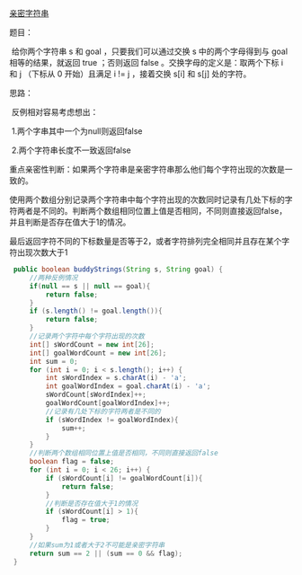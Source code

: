 [亲密字符串](https://leetcode-cn.com/problems/buddy-strings/)

题目：

​	给你两个字符串 s 和 goal ，只要我们可以通过交换 s 中的两个字母得到与 goal 相等的结果，就返回 true ；否则返回 false 。交换字母的定义是：取两个下标 i 和 j （下标从 0 开始）且满足 i != j ，接着交换 s[i] 和 s[j] 处的字符。

思路：

​	反例相对容易考虑想出：

​    1.两个字串其中一个为null则返回false

​	2.两个字符串长度不一致返回false

   重点亲密性判断：如果两个字符串是亲密字符串那么他们每个字符出现的次数是一致的。

使用两个数组分别记录两个字符串中每个字符出现的次数同时记录有几处下标的字符两者是不同的。判断两个数组相同位置上值是否相同，不同则直接返回false，并且判断是否存在值大于1的情况。

最后返回字符不同的下标数量是否等于2，或者字符排列完全相同并且存在某个字符出现次数大于1

```java
 public boolean buddyStrings(String s, String goal) {
     //两种反例情况
     if(null == s || null == goal){
         return false;
     }
     if (s.length() != goal.length()){
         return false;
     }
     //记录两个字符中每个字符出现的次数
     int[] sWordCount = new int[26];
     int[] goalWordCount = new int[26];
     int sum = 0;
     for (int i = 0; i < s.length(); i++) {
         int sWordIndex = s.charAt(i) - 'a';
         int goalWordIndex = goal.charAt(i) - 'a';
         sWordCount[sWordIndex]++;
         goalWordCount[goalWordIndex]++;
         //记录有几处下标的字符两者是不同的
         if (sWordIndex != goalWordIndex){
             sum++;
         }
     }
     //判断两个数组相同位置上值是否相同，不同则直接返回false
     boolean flag = false;
     for (int i = 0; i < 26; i++) {
         if (sWordCount[i] != goalWordCount[i]){
             return false;
         }
         //判断是否存在值大于1的情况
         if (sWordCount[i] > 1){
             flag = true;
         }
     }
     //如果sum为1或者大于2不可能是亲密字符串
     return sum == 2 || (sum == 0 && flag);
 }
```

